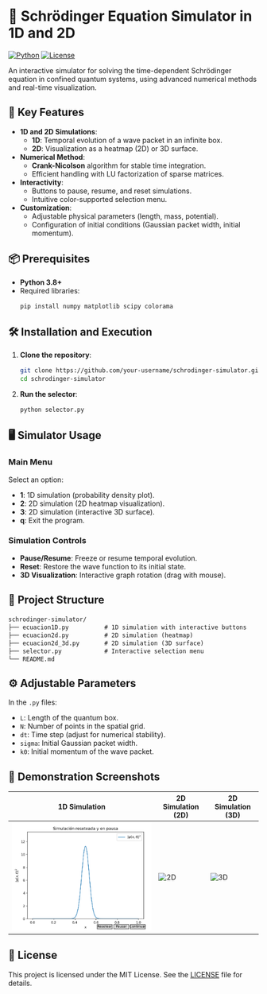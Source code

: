 # 🚀 Schrödinger Equation Simulator in 1D and 2D

[![Python](https://img.shields.io/badge/Python-3.8%2B-blue?logo=python)](https://www.python.org/)
[![License](https://img.shields.io/badge/License-MIT-green)](LICENSE)

An interactive simulator for solving the time-dependent Schrödinger equation in confined quantum systems, using advanced numerical methods and real-time visualization.

## 🌟 Key Features

- **1D and 2D Simulations**:
  - **1D**: Temporal evolution of a wave packet in an infinite box.
  - **2D**: Visualization as a heatmap (2D) or 3D surface.
- **Numerical Method**:
  - **Crank-Nicolson** algorithm for stable time integration.
  - Efficient handling with LU factorization of sparse matrices.
- **Interactivity**:
  - Buttons to pause, resume, and reset simulations.
  - Intuitive color-supported selection menu.
- **Customization**:
  - Adjustable physical parameters (length, mass, potential).
  - Configuration of initial conditions (Gaussian packet width, initial momentum).

## 📦 Prerequisites

- **Python 3.8+**
- Required libraries:
  ```bash
  pip install numpy matplotlib scipy colorama
  ```

## 🛠️ Installation and Execution

1. **Clone the repository**:
   ```bash
   git clone https://github.com/your-username/schrodinger-simulator.git
   cd schrodinger-simulator
   ```

2. **Run the selector**:
   ```bash
   python selector.py
   ```

## 🖥️ Simulator Usage

### Main Menu

Select an option:
- **1**: 1D simulation (probability density plot).
- **2**: 2D simulation (2D heatmap visualization).
- **3**: 2D simulation (interactive 3D surface).
- **q**: Exit the program.

### Simulation Controls
- **Pause/Resume**: Freeze or resume temporal evolution.
- **Reset**: Restore the wave function to its initial state.
- **3D Visualization**: Interactive graph rotation (drag with mouse).

## 📂 Project Structure

```
schrodinger-simulator/
├── ecuacion1D.py          # 1D simulation with interactive buttons
├── ecuacion2d.py          # 2D simulation (heatmap)
├── ecuacion2d_3d.py       # 2D simulation (3D surface)
├── selector.py            # Interactive selection menu
└── README.md
```

## ⚙️ Adjustable Parameters

In the `.py` files:
- `L`: Length of the quantum box.
- `N`: Number of points in the spatial grid.
- `dt`: Time step (adjust for numerical stability).
- `sigma`: Initial Gaussian packet width.
- `k0`: Initial momentum of the wave packet.

## 📸 Demonstration Screenshots

| 1D Simulation | 2D Simulation (2D) | 2D Simulation (3D) |
|---------------|--------------------|--------------------|
| ![1D](https://github.com/gragi-1/Wave-equation-numerical-simulation/blob/main/1D.png) | ![2D]([https://via.placeholder.com/300x200.png?text=2D+Heatmap](https://github.com/gragi-1/Wave-equation-numerical-simulation/blob/main/ecuacion2d.py)) | ![3D]([https://via.placeholder.com/300x200.png?text=3D+Surface](https://github.com/gragi-1/Wave-equation-numerical-simulation/blob/main/ecuacion2d_3d.py)) |

## 📄 License

This project is licensed under the MIT License. See the [LICENSE](LICENSE) file for details.
